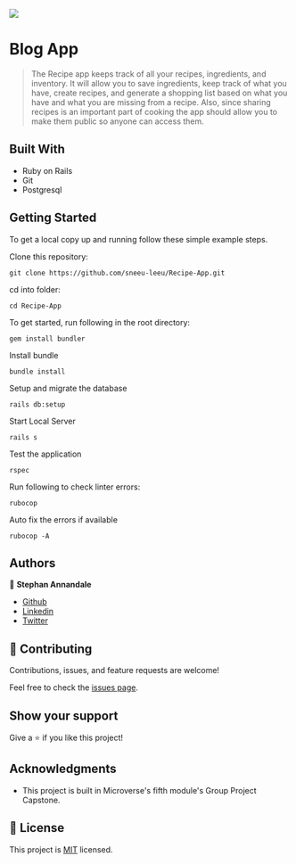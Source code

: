 ![](https://img.shields.io/badge/Microverse-blueviolet)

# Blog App

> The Recipe app keeps track of all your recipes, ingredients, and inventory. It will allow you to save ingredients, keep track of what you have, create recipes, and generate a shopping list based on what you have and what you are missing from a recipe. Also, since sharing recipes is an important part of cooking the app should allow you to make them public so anyone can access them.

## Built With

- Ruby on Rails
- Git
- Postgresql

## Getting Started


To get a local copy up and running follow these simple example steps.

Clone this repository:

```
git clone https://github.com/sneeu-leeu/Recipe-App.git
```


cd into folder:

```
cd Recipe-App
```

To get started, run following in the root directory:

```
gem install bundler
```

Install bundle

```
bundle install
```

Setup and migrate the database

```
rails db:setup
```

Start Local Server
```
rails s
```

Test the application

```
rspec
```

Run following to check linter errors:

```
rubocop
```

Auto fix the errors if available

```
rubocop -A
```


## Authors

👤 **Stephan Annandale**

- [Github](https://github.com/sneeu-leeu)
- [Linkedin](https://www.linkedin.com/in/stephan-annandale-a4b4931a9/)
- [Twitter](https://twitter.com/Stephan07484055)

## 🤝 Contributing

Contributions, issues, and feature requests are welcome!

Feel free to check the [issues page](../../issues/).

## Show your support

Give a ⭐️ if you like this project!

## Acknowledgments

- This project is built in Microverse's fifth module's Group Project Capstone.

## 📝 License

This project is [MIT](./MIT.md) licensed.
